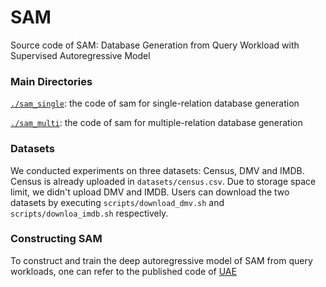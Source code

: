 # SAM
Source code of SAM: Database Generation from Query Workload with Supervised Autoregressive Model

### Main Directories
[`./sam_single`](./sam_single): the code of sam for single-relation database generation

[`./sam_multi`](./sam_multi): the code of sam for multiple-relation database generation

### Datasets
We conducted experiments on three datasets: Census, DMV and IMDB. Census is already uploaded in `datasets/census.csv`. Due to storage space limit, we didn't upload DMV and IMDB. Users can download the two datasets by executing `scripts/download_dmv.sh` and `scripts/downloa_imdb.sh` respectively.

### Constructing SAM
To construct and train the deep autoregressive model of SAM from query workloads, one can refer to the published code of [UAE](https://github.com/pagegitss/UAE)
